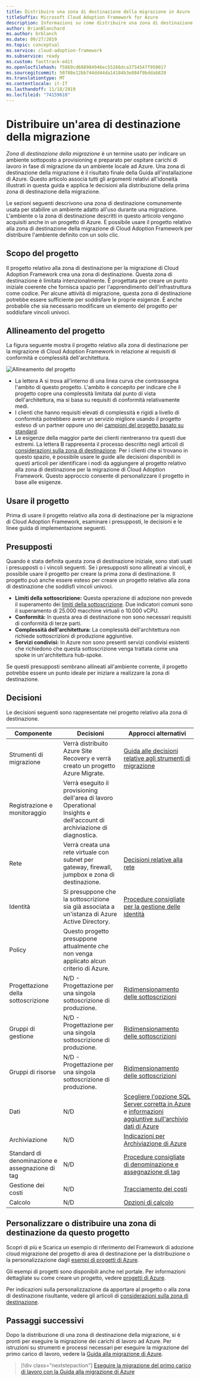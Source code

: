 ```yaml
---
title: Distribuire una zona di destinazione della migrazione in Azure
titleSuffix: Microsoft Cloud Adoption Framework for Azure
description: Informazioni su come distribuire una zona di destinazione della migrazione in Azure.
author: BrianBlanchard
ms.author: brblanch
ms.date: 09/27/2019
ms.topic: conceptual
ms.service: cloud-adoption-framework
ms.subservice: ready
ms.custom: fasttrack-edit
ms.openlocfilehash: f5869cd688984946ec55266dca3754547f950017
ms.sourcegitcommit: 50788e12bb744dd44da14184b3e884f9bddab828
ms.translationtype: MT
ms.contentlocale: it-IT
ms.lasthandoff: 11/18/2019
ms.locfileid: "74159618"
---
```

# <a name="deploy-a-migration-landing-zone"></a>Distribuire un'area di destinazione della migrazione

*Zona di destinazione della migrazione* è un termine usato per indicare un ambiente sottoposto a provisioning e preparato per ospitare carichi di lavoro in fase di migrazione da un ambiente locale ad Azure. Una zona di destinazione della migrazione è il risultato finale della Guida all'installazione di Azure. Questo articolo associa tutti gli argomenti relativi all'idoneità illustrati in questa guida e applica le decisioni alla distribuzione della prima zona di destinazione della migrazione.

Le sezioni seguenti descrivono una zona di destinazione comunemente usata per stabilire un ambiente adatto all'uso durante una migrazione. L'ambiente o la zona di destinazione descritti in questo articolo vengono acquisiti anche in un progetto di Azure. È possibile usare il progetto relativo alla zona di destinazione della migrazione di Cloud Adoption Framework per distribuire l'ambiente definito con un solo clic.

## <a name="purpose-of-the-blueprint"></a>Scopo del progetto

Il progetto relativo alla zona di destinazione per la migrazione di Cloud Adoption Framework crea una zona di destinazione. Questa zona di destinazione è limitata intenzionalmente. È progettata per creare un punto iniziale coerente che fornisca spazio per l'apprendimento dell'infrastruttura come codice. Per alcune attività di migrazione, questa zona di destinazione potrebbe essere sufficiente per soddisfare le proprie esigenze. È anche probabile che sia necessario modificare un elemento del progetto per soddisfare vincoli univoci.

## <a name="blueprint-alignment"></a>Allineamento del progetto

La figura seguente mostra il progetto relativo alla zona di destinazione per la migrazione di Cloud Adoption Framework in relazione ai requisiti di conformità e complessità dell'architettura.

![Allineamento del progetto](../../_images/ready/blueprint-overview.png)

- La lettera A si trova all'interno di una linea curva che contrassegna l'ambito di questo progetto. L'ambito è concepito per indicare che il progetto copre una complessità limitata dal punto di vista dell'architettura, ma si basa su requisiti di conformità relativamente medi.
- I clienti che hanno requisiti elevati di complessità e rigidi a livello di conformità potrebbero avere un servizio migliore usando il progetto esteso di un partner oppure uno dei [campioni del progetto basato su standard](https://docs.microsoft.com/azure/governance/blueprints/samples).
- Le esigenze della maggior parte dei clienti rientreranno tra questi due estremi. La lettera B rappresenta il processo descritto negli articoli di [considerazioni sulla zona di destinazione](../considerations/index.md). Per i clienti che si trovano in questo spazio, è possibile usare le guide alle decisioni disponibili in questi articoli per identificare i nodi da aggiungere al progetto relativo alla zona di destinazione per la migrazione di Cloud Adoption Framework. Questo approccio consente di personalizzare il progetto in base alle esigenze.

## <a name="use-this-blueprint"></a>Usare il progetto

Prima di usare il progetto relativo alla zona di destinazione per la migrazione di Cloud Adoption Framework, esaminare i presupposti, le decisioni e le linee guida di implementazione seguenti.

## <a name="assumptions"></a>Presupposti

Quando è stata definita questa zona di destinazione iniziale, sono stati usati i presupposti o i vincoli seguenti. Se i presupposti sono allineati ai vincoli, è possibile usare il progetto per creare la prima zona di destinazione. Il progetto può anche essere esteso per creare un progetto relativo alla zona di destinazione che soddisfi vincoli univoci.

- **Limiti della sottoscrizione:** Questa operazione di adozione non prevede il superamento dei [limiti della sottoscrizione](https://docs.microsoft.com/azure/azure-subscription-service-limits). Due indicatori comuni sono il superamento di 25.000 macchine virtuali o 10.000 vCPU.
- **Conformità:** In questa area di destinazione non sono necessari requisiti di conformità di terze parti.
- **Complessità dell'architettura:** La complessità dell'architettura non richiede sottoscrizioni di produzione aggiuntive.
- **Servizi condivisi:** In Azure non sono presenti servizi condivisi esistenti che richiedono che questa sottoscrizione venga trattata come una spoke in un'architettura hub-spoke.

Se questi presupposti sembrano allineati all'ambiente corrente, il progetto potrebbe essere un punto ideale per iniziare a realizzare la zona di destinazione.

## <a name="decisions"></a>Decisioni

Le decisioni seguenti sono rappresentate nel progetto relativo alla zona di destinazione.

| Componente | Decisioni | Approcci alternativi |
|---------|---------|---------|
|Strumenti di migrazione|Verrà distribuito Azure Site Recovery e verrà creato un progetto Azure Migrate.|[Guida alle decisioni relative agli strumenti di migrazione](../../decision-guides/migrate-decision-guide/index.md)|
|Registrazione e monitoraggio|Verrà eseguito il provisioning dell'area di lavoro Operational Insights e dell'account di archiviazione di diagnostica.|         |
|Rete|Verrà creata una rete virtuale con subnet per gateway, firewall, jumpbox e zona di destinazione.|[Decisioni relative alla rete](../considerations/networking-options.md)|
|Identità|Si presuppone che la sottoscrizione sia già associata a un'istanza di Azure Active Directory.|[Procedure consigliate per la gestione delle identità](https://docs.microsoft.com/azure/security/azure-security-identity-management-best-practices?toc=https://docs.microsoft.com/azure/cloud-adoption-framework/toc.json&bc=https://docs.microsoft.com/azure/cloud-adoption-framework/_bread/toc.json)         |
|Policy|Questo progetto presuppone attualmente che non venga applicato alcun criterio di Azure.|         |
|Progettazione della sottoscrizione|N/D - Progettazione per una singola sottoscrizione di produzione.|[Ridimensionamento delle sottoscrizioni](../azure-best-practices/scaling-subscriptions.md)|
|Gruppi di gestione|N/D - Progettazione per una singola sottoscrizione di produzione.|[Ridimensionamento delle sottoscrizioni](../azure-best-practices/scaling-subscriptions.md)         |
|Gruppi di risorse|N/D - Progettazione per una singola sottoscrizione di produzione.|[Ridimensionamento delle sottoscrizioni](../azure-best-practices/scaling-subscriptions.md)         |
|Dati|N/D|[Scegliere l'opzione SQL Server corretta in Azure](https://docs.microsoft.com/azure/sql-database/sql-database-paas-vs-sql-server-iaas) e [informazioni aggiuntive sull'archivio dati di Azure](https://docs.microsoft.com/azure/architecture/guide/technology-choices/data-store-overview) |
|Archiviazione|N/D|[Indicazioni per Archiviazione di Azure](../considerations/storage-options.md)         |
|Standard di denominazione e assegnazione di tag|N/D|[Procedure consigliate di denominazione e assegnazione di tag](../azure-best-practices/naming-and-tagging.md)         |
|Gestione dei costi|N/D|[Tracciamento dei costi](../azure-best-practices/track-costs.md)|
|Calcolo|N/D|[Opzioni di calcolo](../considerations/compute-options.md)|

## <a name="customize-or-deploy-a-landing-zone-from-this-blueprint"></a>Personalizzare o distribuire una zona di destinazione da questo progetto

Scopri di più e Scarica un esempio di riferimento del Framework di adozione cloud migrazione del progetto di area di destinazione per la distribuzione o la personalizzazione dagli [esempi di progetti di Azure](https://docs.microsoft.com/azure/governance/blueprints/samples).

Gli esempi di progetti sono disponibili anche nel portale. Per informazioni dettagliate su come creare un progetto, vedere [progetti di Azure](./govern-org-compliance.md?tabs=azureblueprints#create-a-blueprint).

Per indicazioni sulla personalizzazione da apportare al progetto o alla zona di destinazione risultante, vedere gli articoli di [considerazioni sulla zona di destinazione](../considerations/index.md).

## <a name="next-steps"></a>Passaggi successivi

Dopo la distribuzione di una zona di destinazione della migrazione, si è pronti per eseguire la migrazione dei carichi di lavoro ad Azure.
Per istruzioni su strumenti e processi necessari per eseguire la migrazione del primo carico di lavoro, vedere la [Guida alla migrazione di Azure](../../migrate/azure-migration-guide/index.md).

> [!div class="nextstepaction"]
> [Eseguire la migrazione del primo carico di lavoro con la Guida alla migrazione di Azure](../../migrate/azure-migration-guide/index.md)
